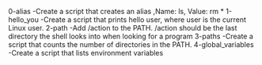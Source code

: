 0-alias -Create a script that creates an alias ,Name: ls, Value: rm *
1-hello_you -Create a script that prints hello user, where user is the current Linux user.
2-path -Add /action to the PATH. /action should be the last directory the shell looks into when looking for a program
3-paths -Create a script that counts the number of directories in the PATH.
4-global_variables -Create a script that lists environment variables
